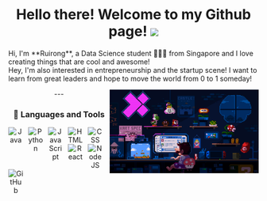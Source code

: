 <div align="center">
   <h1>Hello there! Welcome to my Github page! <img src="https://media.giphy.com/media/hvRJCLFzcasrR4ia7z/giphy.gif" width="25px"> </h1>

<!-- <div align="center" width="50">
Insert header gif here
</div> -->

<p align = "left">
Hi, I'm **Ruirong**, a Data Science student 👨🏻‍💻 from Singapore and I love creating things that are cool and awesome!<br>
Hey, I'm also interested in entrepreneurship and the startup scene! I want to learn from great leaders and hope to move the world from 0 to 1 someday!
</p>

<img align="right" alt="GIF" src= "./Retro.gif" width="300" />
---

### 🧰 Languages and Tools

<img align="left" alt="Java" width="30px" style="padding-right:10px;" src="https://cdn.jsdelivr.net/gh/devicons/devicon/icons/java/java-original.svg" />
<img align="left" alt="Python" width="30px" style="padding-right:10px;" src="https://cdn.jsdelivr.net/gh/devicons/devicon/icons/python/python-original.svg" />
<img align="left" alt="JavaScript" width="30px" style="padding-right:10px;" src="https://cdn.jsdelivr.net/gh/devicons/devicon/icons/javascript/javascript-plain.svg" />
<img align="left" alt="HTML" width="30px" style="padding-right:10px;" src="https://cdn.jsdelivr.net/gh/devicons/devicon/icons/html5/html5-plain.svg" />
<img align="left" alt="CSS" width="30px" style="padding-right:10px;" src="https://cdn.jsdelivr.net/gh/devicons/devicon/icons/css3/css3-plain.svg" />
<img align="left" alt="React" width="30px" style="padding-right:10px;" src="https://cdn.jsdelivr.net/gh/devicons/devicon/icons/react/react-original.svg" />
<img align="left" alt="NodeJS" width="30px" style="padding-right:10px;" src="https://cdn.jsdelivr.net/gh/devicons/devicon/icons/nodejs/nodejs-original.svg" />
<img align="left" alt="GitHub" width="30px" style="padding-right:10px;" src="https://cdn.jsdelivr.net/gh/devicons/devicon/icons/github/github-original.svg" />
<br />

